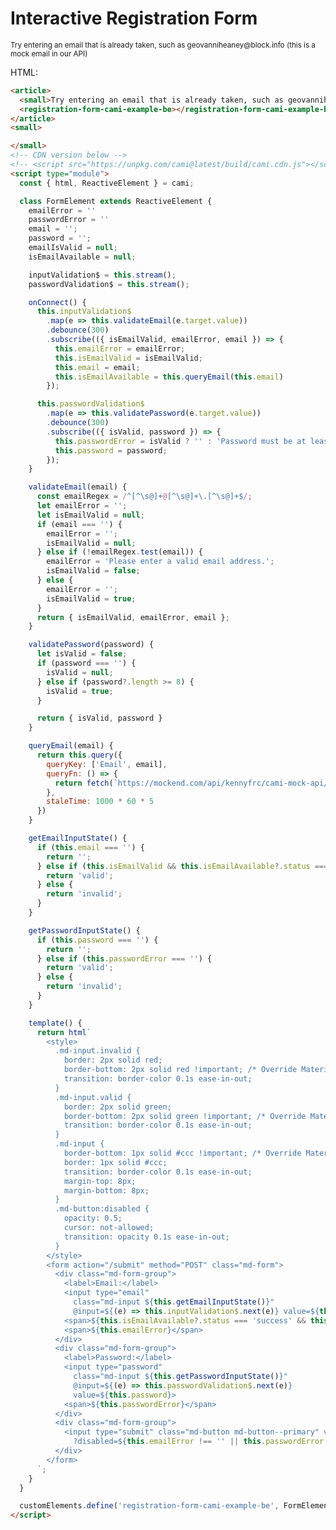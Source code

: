 # Interactive Registration Form

<article>
  <small>Try entering an email that is already taken, such as geovanniheaney@block.info (this is a mock email in our API)</small>
  <registration-form-cami-example-be></registration-form-cami-example-be>
</article>
<small>

</small>
<!-- CDN version below -->
<!-- <script src="https://unpkg.com/cami@latest/build/cami.cdn.js"></script> -->
<script type="module">
  const { html, ReactiveElement } = cami;

  class FormElement extends ReactiveElement {
    emailError = ''
    passwordError = ''
    email = '';
    password = '';
    emailIsValid = null;
    isEmailAvailable = null;

    inputValidation$ = this.stream();
    passwordValidation$ = this.stream();

    onConnect() {
      this.inputValidation$
        .map(e => this.validateEmail(e.target.value))
        .debounce(300)
        .subscribe(({ isEmailValid, emailError, email }) => {
          this.emailError = emailError;
          this.isEmailValid = isEmailValid;
          this.email = email;
          this.isEmailAvailable = this.queryEmail(this.email)
        });

      this.passwordValidation$
        .map(e => this.validatePassword(e.target.value))
        .debounce(300)
        .subscribe(({ isValid, password }) => {
          this.passwordError = isValid ? '' : 'Password must be at least 8 characters long.';
          this.password = password;
        });
    }

    validateEmail(email) {
      const emailRegex = /^[^\s@]+@[^\s@]+\.[^\s@]+$/;
      let emailError = '';
      let isEmailValid = null;
      if (email === '') {
        emailError = '';
        isEmailValid = null;
      } else if (!emailRegex.test(email)) {
        emailError = 'Please enter a valid email address.';
        isEmailValid = false;
      } else {
        emailError = '';
        isEmailValid = true;
      }
      return { isEmailValid, emailError, email };
    }

    validatePassword(password) {
      let isValid = false;
      if (password === '') {
        isValid = null;
      } else if (password?.length >= 8) {
        isValid = true;
      }

      return { isValid, password }
    }

    queryEmail(email) {
      return this.query({
        queryKey: ['Email', email],
        queryFn: () => {
          return fetch(`https://mockend.com/api/kennyfrc/cami-mock-api/users?email_eq=${email}`).then(res => res.json())
        },
        staleTime: 1000 * 60 * 5
      })
    }

    getEmailInputState() {
      if (this.email === '') {
        return '';
      } else if (this.isEmailValid && this.isEmailAvailable?.status === 'success' && this.isEmailAvailable?.data?.length === 0) {
        return 'valid';
      } else {
        return 'invalid';
      }
    }

    getPasswordInputState() {
      if (this.password === '') {
        return '';
      } else if (this.passwordError === '') {
        return 'valid';
      } else {
        return 'invalid';
      }
    }

    template() {
      return html`
        <style>
          .md-input.invalid {
            border: 2px solid red;
            border-bottom: 2px solid red !important; /* Override Material blue bottom border */
            transition: border-color 0.1s ease-in-out;
          }
          .md-input.valid {
            border: 2px solid green;
            border-bottom: 2px solid green !important; /* Override Material blue bottom border */
            transition: border-color 0.1s ease-in-out;
          }
          .md-input {
            border-bottom: 1px solid #ccc !important; /* Override Material blue bottom border */
            border: 1px solid #ccc;
            transition: border-color 0.1s ease-in-out;
            margin-top: 8px;
            margin-bottom: 8px;
          }
          .md-button:disabled {
            opacity: 0.5;
            cursor: not-allowed;
            transition: opacity 0.1s ease-in-out;
          }
        </style>
        <form action="/submit" method="POST" class="md-form">
          <div class="md-form-group">
            <label>Email:</label>
            <input type="email"
              class="md-input ${this.getEmailInputState()}"
              @input=${(e) => this.inputValidation$.next(e)} value=${this.email}>
            <span>${this.isEmailAvailable?.status === 'success' && this.isEmailAvailable?.data?.length > 0 && this.emailError === '' ? 'Email is already taken.' : ''}</span>
            <span>${this.emailError}</span>
          </div>
          <div class="md-form-group">
            <label>Password:</label>
            <input type="password"
              class="md-input ${this.getPasswordInputState()}"
              @input=${(e) => this.passwordValidation$.next(e)}
              value=${this.password}>
            <span>${this.passwordError}</span>
          </div>
          <div class="md-form-group">
            <input type="submit" class="md-button md-button--primary" value="Submit"
              ?disabled=${this.emailError !== '' || this.passwordError !== '' || this.email === '' || this.password === ''}>
          </div>
        </form>
      `;
    }
  }

  customElements.define('registration-form-cami-example-be', FormElement);
</script>

HTML:

```html
<article>
  <small>Try entering an email that is already taken, such as geovanniheaney@block.info (this is a mock email in our API)</small>
  <registration-form-cami-example-be></registration-form-cami-example-be>
</article>
<small>

</small>
<!-- CDN version below -->
<!-- <script src="https://unpkg.com/cami@latest/build/cami.cdn.js"></script> -->
<script type="module">
  const { html, ReactiveElement } = cami;

  class FormElement extends ReactiveElement {
    emailError = ''
    passwordError = ''
    email = '';
    password = '';
    emailIsValid = null;
    isEmailAvailable = null;

    inputValidation$ = this.stream();
    passwordValidation$ = this.stream();

    onConnect() {
      this.inputValidation$
        .map(e => this.validateEmail(e.target.value))
        .debounce(300)
        .subscribe(({ isEmailValid, emailError, email }) => {
          this.emailError = emailError;
          this.isEmailValid = isEmailValid;
          this.email = email;
          this.isEmailAvailable = this.queryEmail(this.email)
        });

      this.passwordValidation$
        .map(e => this.validatePassword(e.target.value))
        .debounce(300)
        .subscribe(({ isValid, password }) => {
          this.passwordError = isValid ? '' : 'Password must be at least 8 characters long.';
          this.password = password;
        });
    }

    validateEmail(email) {
      const emailRegex = /^[^\s@]+@[^\s@]+\.[^\s@]+$/;
      let emailError = '';
      let isEmailValid = null;
      if (email === '') {
        emailError = '';
        isEmailValid = null;
      } else if (!emailRegex.test(email)) {
        emailError = 'Please enter a valid email address.';
        isEmailValid = false;
      } else {
        emailError = '';
        isEmailValid = true;
      }
      return { isEmailValid, emailError, email };
    }

    validatePassword(password) {
      let isValid = false;
      if (password === '') {
        isValid = null;
      } else if (password?.length >= 8) {
        isValid = true;
      }

      return { isValid, password }
    }

    queryEmail(email) {
      return this.query({
        queryKey: ['Email', email],
        queryFn: () => {
          return fetch(`https://mockend.com/api/kennyfrc/cami-mock-api/users?email_eq=${email}`).then(res => res.json())
        },
        staleTime: 1000 * 60 * 5
      })
    }

    getEmailInputState() {
      if (this.email === '') {
        return '';
      } else if (this.isEmailValid && this.isEmailAvailable?.status === 'success' && this.isEmailAvailable?.data?.length === 0) {
        return 'valid';
      } else {
        return 'invalid';
      }
    }

    getPasswordInputState() {
      if (this.password === '') {
        return '';
      } else if (this.passwordError === '') {
        return 'valid';
      } else {
        return 'invalid';
      }
    }

    template() {
      return html`
        <style>
          .md-input.invalid {
            border: 2px solid red;
            border-bottom: 2px solid red !important; /* Override Material blue bottom border */
            transition: border-color 0.1s ease-in-out;
          }
          .md-input.valid {
            border: 2px solid green;
            border-bottom: 2px solid green !important; /* Override Material blue bottom border */
            transition: border-color 0.1s ease-in-out;
          }
          .md-input {
            border-bottom: 1px solid #ccc !important; /* Override Material blue bottom border */
            border: 1px solid #ccc;
            transition: border-color 0.1s ease-in-out;
            margin-top: 8px;
            margin-bottom: 8px;
          }
          .md-button:disabled {
            opacity: 0.5;
            cursor: not-allowed;
            transition: opacity 0.1s ease-in-out;
          }
        </style>
        <form action="/submit" method="POST" class="md-form">
          <div class="md-form-group">
            <label>Email:</label>
            <input type="email"
              class="md-input ${this.getEmailInputState()}"
              @input=${(e) => this.inputValidation$.next(e)} value=${this.email}>
            <span>${this.isEmailAvailable?.status === 'success' && this.isEmailAvailable?.data?.length > 0 && this.emailError === '' ? 'Email is already taken.' : ''}</span>
            <span>${this.emailError}</span>
          </div>
          <div class="md-form-group">
            <label>Password:</label>
            <input type="password"
              class="md-input ${this.getPasswordInputState()}"
              @input=${(e) => this.passwordValidation$.next(e)}
              value=${this.password}>
            <span>${this.passwordError}</span>
          </div>
          <div class="md-form-group">
            <input type="submit" class="md-button md-button--primary" value="Submit"
              ?disabled=${this.emailError !== '' || this.passwordError !== '' || this.email === '' || this.password === ''}>
          </div>
        </form>
      `;
    }
  }

  customElements.define('registration-form-cami-example-be', FormElement);
</script>
```

